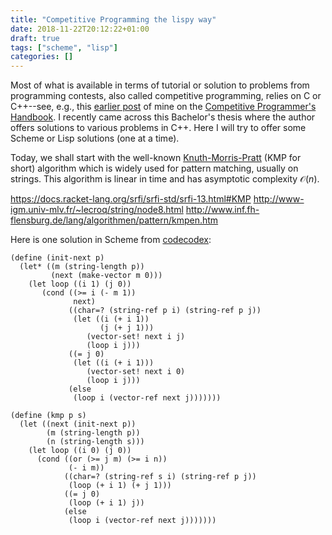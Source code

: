 ```yaml
---
title: "Competitive Programming the lispy way"
date: 2018-11-22T20:12:22+01:00
draft: true
tags: ["scheme", "lisp"]
categories: []
---
```

Most of what is available in terms of tutorial or solution to problems from programming contests, also called competitive programming, relies on C or C++--see, e.g., this [earlier post](/post/the-competitive-programmer-s-handbook) of mine on the [Competitive Programmer's Handbook](https://cses.fi/book.html). I recently came across this Bachelor's thesis where the author offers solutions to various problems in C++. Here I will try to offer some Scheme or Lisp solutions (one at a time).

<!--more-->

Today, we shall start with the well-known [Knuth-Morris-Pratt](https://en.wikipedia.org/wiki/Knuth–Morris–Pratt_algorithm) (KMP for short) algorithm which is widely used for pattern matching, usually on strings. This algorithm is linear in time and has asymptotic complexity $\mathcal{O}(n)$.


https://docs.racket-lang.org/srfi/srfi-std/srfi-13.html#KMP
http://www-igm.univ-mlv.fr/~lecroq/string/node8.html
http://www.inf.fh-flensburg.de/lang/algorithmen/pattern/kmpen.htm

Here is one solution in Scheme from [codecodex](http://www.codecodex.com/wiki/Knuth-Morris-Pratt_Algorithm_Examples#Scheme):

```{lisp}
(define (init-next p)
  (let* ((m (string-length p))
         (next (make-vector m 0)))
    (let loop ((i 1) (j 0))
       (cond ((>= i (- m 1))
              next)
             ((char=? (string-ref p i) (string-ref p j))
              (let ((i (+ i 1))
                    (j (+ j 1)))
                 (vector-set! next i j)
                 (loop i j)))
             ((= j 0)
              (let ((i (+ i 1)))
                 (vector-set! next i 0)
                 (loop i j)))
             (else
              (loop i (vector-ref next j)))))))

(define (kmp p s)
  (let ((next (init-next p))
        (m (string-length p))
        (n (string-length s)))
    (let loop ((i 0) (j 0))
      (cond ((or (>= j m) (>= i n))
             (- i m))
            ((char=? (string-ref s i) (string-ref p j))
             (loop (+ i 1) (+ j 1)))
            ((= j 0)
             (loop (+ i 1) j))
            (else
             (loop i (vector-ref next j)))))))
```
